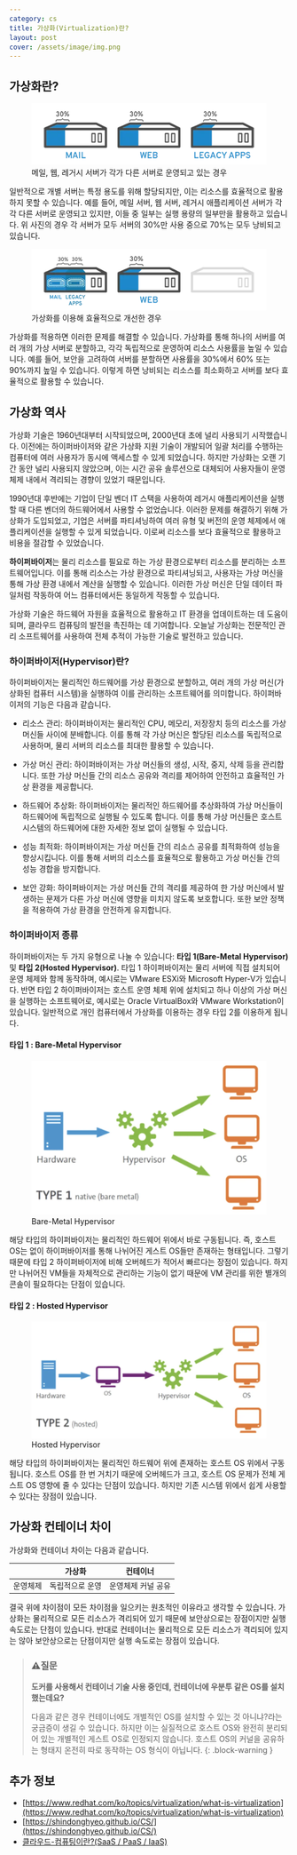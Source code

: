 ```yaml
---
category: cs
title: 가상화(Virtualization)란?
layout: post
cover: /assets/image/img.png
---
```



## 가상화란?
<figure>
<img src="/assets/image/image-1.webp" alt="메일, 웹, 레거시 서버가 각가 다른 서버로 운영되고 있는 경우">
<figcaption>메일, 웹, 레거시 서버가 각가 다른 서버로 운영되고 있는 경우</figcaption>
</figure>
 

일반적으로 개별 서버는 특정 용도를 위해 할당되지만, 이는 리소스를 효율적으로 활용하지 못할 수 있습니다. 예를 들어, 메일 서버, 웹 서버, 레거시 애플리케이션 서버가 각각 다른 서버로 운영되고 있지만, 이들 중 일부는 실행 용량의 일부만을 활용하고 있습니다. 위 사진의 경우 각 서버가 모두 서버의 30%만 사용 중으로 70%는 모두 낭비되고 있습니다.
<figure>
<img src="/assets/image/image-2.webp" alt="가상화를 이용해 효율적으로 개선한 경우">
<figcaption>가상화를 이용해 효율적으로 개선한 경우</figcaption>
</figure>


가상화를 적용하면 이러한 문제를 해결할 수 있습니다. 가상화를 통해 하나의 서버를 여러 개의 가상 서버로 분할하고, 각각 독립적으로 운영하여 리소스 사용률을 높일 수 있습니다. 예를 들어, 보안을 고려하여 서버를 분할하면 사용률을 30%에서 60% 또는 90%까지 높일 수 있습니다. 이렇게 하면 낭비되는 리소스를 최소화하고 서버를 보다 효율적으로 활용할 수 있습니다.

## 가상화 역사

가상화 기술은 1960년대부터 시작되었으며, 2000년대 초에 널리 사용되기 시작했습니다. 이전에는 하이퍼바이저와 같은 가상화 지원 기술이 개발되어 일괄 처리를 수행하는 컴퓨터에 여러 사용자가 동시에 액세스할 수 있게 되었습니다. 하지만 가상화는 오랜 기간 동안 널리 사용되지 않았으며, 이는 시간 공유 솔루션으로 대체되어 사용자들이 운영 체제 내에서 격리되는 경향이 있었기 때문입니다.

1990년대 후반에는 기업이 단일 벤더 IT 스택을 사용하여 레거시 애플리케이션을 실행할 때 다른 벤더의 하드웨어에서 사용할 수 없었습니다. 이러한 문제를 해결하기 위해 가상화가 도입되었고, 기업은 서버를 파티셔닝하여 여러 유형 및 버전의 운영 체제에서 애플리케이션을 실행할 수 있게 되었습니다. 이로써 리소스를 보다 효율적으로 활용하고 비용을 절감할 수 있었습니다.

**하이퍼바이저**는 물리 리소스를 필요로 하는 가상 환경으로부터 리소스를 분리하는 소프트웨어입니다. 이를 통해 리소스는 가상 환경으로 파티셔닝되고, 사용자는 가상 머신을 통해 가상 환경 내에서 계산을 실행할 수 있습니다. 이러한 가상 머신은 단일 데이터 파일처럼 작동하여 어느 컴퓨터에서든 동일하게 작동할 수 있습니다.

가상화 기술은 하드웨어 자원을 효율적으로 활용하고 IT 환경을 업데이트하는 데 도움이 되며, 클라우드 컴퓨팅의 발전을 촉진하는 데 기여합니다. 오늘날 가상화는 전문적인 관리 소프트웨어를 사용하여 전체 추적이 가능한 기술로 발전하고 있습니다.

### 하이퍼바이저(Hypervisor)란?

하이퍼바이저는 물리적인 하드웨어를 가상 환경으로 분할하고, 여러 개의 가상 머신(가상화된 컴퓨터 시스템)을 실행하여 이를 관리하는 소프트웨어를 의미합니다. 하이퍼바이저의 기능은 다음과 같습니다.

- 리소스 관리: 하이퍼바이저는 물리적인 CPU, 메모리, 저장장치 등의 리소스를 가상 머신들 사이에 분배합니다. 이를 통해 각 가상 머신은 할당된 리소스를 독립적으로 사용하며, 물리 서버의 리소스를 최대한 활용할 수 있습니다.

- 가상 머신 관리: 하이퍼바이저는 가상 머신들의 생성, 시작, 중지, 삭제 등을 관리합니다. 또한 가상 머신들 간의 리소스 공유와 격리를 제어하여 안전하고 효율적인 가상 환경을 제공합니다.

- 하드웨어 추상화: 하이퍼바이저는 물리적인 하드웨어를 추상화하여 가상 머신들이 하드웨어에 독립적으로 실행될 수 있도록 합니다. 이를 통해 가상 머신들은 호스트 시스템의 하드웨어에 대한 자세한 정보 없이 실행될 수 있습니다.

- 성능 최적화: 하이퍼바이저는 가상 머신들 간의 리소스 공유를 최적화하여 성능을 향상시킵니다. 이를 통해 서버의 리소스를 효율적으로 활용하고 가상 머신들 간의 성능 경합을 방지합니다.

- 보안 강화: 하이퍼바이저는 가상 머신들 간의 격리를 제공하여 한 가상 머신에서 발생하는 문제가 다른 가상 머신에 영향을 미치지 않도록 보호합니다. 또한 보안 정책을 적용하여 가상 환경을 안전하게 유지합니다.

### 하이퍼바이저 종류

하이퍼바이저는 두 가지 유형으로 나눌 수 있습니다: **타입 1(Bare-Metal Hypervisor)** 및 **타입 2(Hosted Hypervisor)**. 타입 1 하이퍼바이저는 물리 서버에 직접 설치되어 운영 체제와 함께 동작하며, 예시로는 VMware ESXi와 Microsoft Hyper-V가 있습니다. 반면 타입 2 하이퍼바이저는 호스트 운영 체제 위에 설치되고 하나 이상의 가상 머신을 실행하는 소프트웨어로, 예시로는 Oracle VirtualBox와 VMware Workstation이 있습니다. 일반적으로 개인 컴퓨터에서 가상화를 이용하는 경우 타입 2를 이용하게 됩니다.

#### 타입 1 : Bare-Metal Hypervisor
<figure>
<img src="/assets/image/image-3-1024x671.webp" alt="Bare-Metal Hypervisor">
<figcaption>Bare-Metal Hypervisor</figcaption>
</figure>


해당 타입의 하이퍼바이저는 물리적인 하드웨어 위에서 바로 구동됩니다. 즉, 호스트 OS는 없이 하이퍼바이저를 통해 나뉘어진 게스트 OS들만 존재하는 형태입니다. 그렇기 때문에 타입 2 하이퍼바이저에 비해 오버헤드가 적어서 빠르다는 장점이 있습니다. 하지만 나뉘어진 VM들을 자체적으로 관리하는 기능이 없기 때문에 VM 관리를 위한 별개의 콘솔이 필요하다는 단점이 있습니다.

#### 타입 2 : Hosted Hypervisor
<figure>
<img src="/assets/image/image-4-1024x507.webp" alt="Hosted Hypervisor">
<figcaption>Hosted Hypervisor</figcaption>
</figure>


해당 타입의 하이퍼바이저는 물리적인 하드웨어 위에 존재하는 호스트 OS 위에서 구동됩니다. 호스트 OS를 한 번 거치기 때문에 오버헤드가 크고, 호스트 OS 문제가 전체 게스트 OS 영향에 줄 수 있다는 단점이 있습니다. 하지만 기존 시스템 위에서 쉽게 사용할 수 있다는 장점이 있습니다.

## 가상화 컨테이너 차이

가상화와 컨테이너 차이는 다음과 같습니다.
<div class="table-wrapper" markdown="block">

||가상화|컨테이너|
|:-:|:-:|:-:|
|운영체제|독립적으로 운영|운영체제 커널 공유|

</div>


결국 위에 차이점이 모든 차이점을 일으키는 원초적인 이유라고 생각할 수 있습니다. 가상화는 물리적으로 모든 리소스가 격리되어 있기 때문에 보안상으로는 장점이지만 실행 속도로는 단점이 있습니다. 반대로 컨테이너는 물리적으로 모든 리소스가 격리되어 있지는 않아 보안상으로는 단점이지만 실행 속도로는 장점이 있습니다.



> ### ⚠️질문
> **도커를 사용해서 컨테이너 기술 사용 중인데, 컨테이너에 우분투 같은 OS를 설치했는데요?**
>
> 다음과 같은 경우 컨테이너에도 개별적인 OS를 설치할 수 있는 것 아니냐?라는 궁금증이 생길 수 있습니다. 하지만 이는 실질적으로 호스트 OS와 완전히 분리되어 있는 개별적인 게스트 OS로 인정되지 않습니다. 호스트 OS의 커널을 공유하는 형태지 온전히 따로 동작하는 OS 형식이 아닙니다.
{: .block-warning }

## 추가 정보
- [https://www.redhat.com/ko/topics/virtualization/what-is-virtualization](https://www.redhat.com/ko/topics/virtualization/what-is-virtualization)
- [https://shindonghyeo.github.io/CS/](https://shindonghyeo.github.io/CS/)
- [클라우드-컴퓨팅이란?(SaaS / PaaS / IaaS)](https://shindonghyeo.github.io/CS/2024-03-16-클라우드-컴퓨팅이란.html)